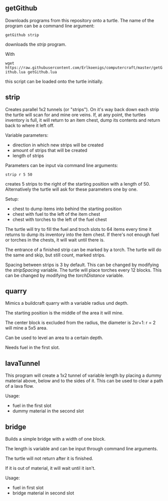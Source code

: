 ## getGithub
Downloads programs from this repository onto a turtle. The name of the program can be a command line argument:

`getGithub strip`

downloads the _strip_ program.

With

`wget https://raw.githubusercontent.com/Erlkoenigs/computercraft/master/getGithub.lua getGithub.lua`

this script can be loaded onto the turtle initially.

## strip
Creates parallel 1x2 tunnels (or "strips"). On it's way back down each strip the turtle will scan for and mine ore veins.
If, at any point, the turtles inventory is full, it will return to an item chest, dump its contents and return back to where it left off.

Variable parameters:
* direction in which new strips will be created
* amount of strips that will be created
* length of strips

Parameters can be input via command line arguments:

`strip r 5 50`

creates 5 strips to the right of the starting position with a length of 50.
Alternatively the turtle will ask for these parameters one by one.

Setup:
* chest to dump items into behind the starting position
* chest with fuel to the left of the item chest
* chest with torches to the left of the fuel chest

The turtle will try to fill the fuel and troch slots to 64 items every time it returns to dump its inventory into the item chest.
If there's not enough fuel or torches in the chests, it will wait until there is.

The entrance of a finished strip can be marked by a torch. The turtle will do the same and skip, but still count, marked strips.

Spacing between strips is 3 by default. This can be changed by modifying the _stripSpacing_ variable. The turtle will place torches every 12 blocks. This can be changed by modifying the _torchDistance_ variable.

## quarry
Mimics a buildcraft quarry with a variable radius und depth.

The starting position is the middle of the area it will mine.

The center block is excluded from the radius, the diameter is 2xr+1: r = 2 will mine a 5x5 area.

Can be used to level an area to a certain depth.

Needs fuel in the first slot.

## lavaTunnel
This program will create a 1x2 tunnel of variable length by placing a dummy material above, below and to the sides of it. This can be used to clear a path of a lava flow.

Usage:
* fuel in the first slot
* dummy material in the second slot

## bridge
Builds a simple bridge with a width of one block. 

The length is variable and can be input through command line arguments.

The turtle will not return after it is finished. 

If it is out of material, it will wait until it isn't.

Usage:
* fuel in first slot
* bridge material in second slot
